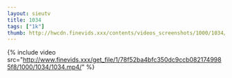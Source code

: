 ```yaml
--- 
layout: sieutv
title: 1034
tags: ["1k"]
thumb: http://hwcdn.finevids.xxx/contents/videos_screenshots/1000/1034/preview.mp4.jpg
---
```

{% include video src="http://www.finevids.xxx/get_file/1/78f52ba4bfc350dc9ccb0821749985f8/1000/1034/1034.mp4/" %} 
